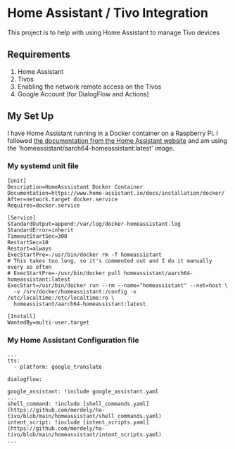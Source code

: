 # Home Assistant / Tivo Integration

This project is to help with using Home Assistant to manage Tivo devices

## Requirements

1. Home Assistant
1. Tivos
1. Enabling the network remote access on the Tivos
1. Google Account (for DialogFlow and Actions)

## My Set Up

I have Home Assistant running in a Docker container on a Raspberry Pi.  I followed [the documentation from the Home Assistant website](https://www.home-assistant.io/docs/installation/docker/) and am using the 'homeassistant/aarch64-homeassistant:latest' image.

### My systemd unit file
```
[Unit]
Description=HomeAsssistant Docker Container
Documentation=https://www.home-assistant.io/docs/installation/docker/
After=network.target docker.service
Requires=docker.service

[Service]
StandardOutput=append:/var/log/docker-homeassistant.log
StandardError=inherit
TimeoutStartSec=300
RestartSec=10
Restart=always
ExecStartPre=-/usr/bin/docker rm -f homeassistant
# This takes too long, so it's commented out and I do it manually every so often
# ExecStartPre=-/usr/bin/docker pull homeassistant/aarch64-homeassistant:latest
ExecStart=/usr/bin/docker run --rm --name="homeassistant" --net=host \
  -v /srv/docker/homeassistant:/config -v /etc/localtime:/etc/localtime:ro \
  homeassistant/aarch64-homeassistant:latest

[Install]
WantedBy=multi-user.target
```

### My Home Assistant Configuration file
```
...
tts:
  - platform: google_translate

dialogflow:

google_assistant: !include google_assistant.yaml
...
shell_command: !include [shell_commands.yaml](https://github.com/merdely/ha-tivo/blob/main/homeassistant/shell_commands.yaml)
intent_script: !include [intent_scripts.yaml](https://github.com/merdely/ha-tivo/blob/main/homeassistant/intent_scripts.yaml)
...
```

